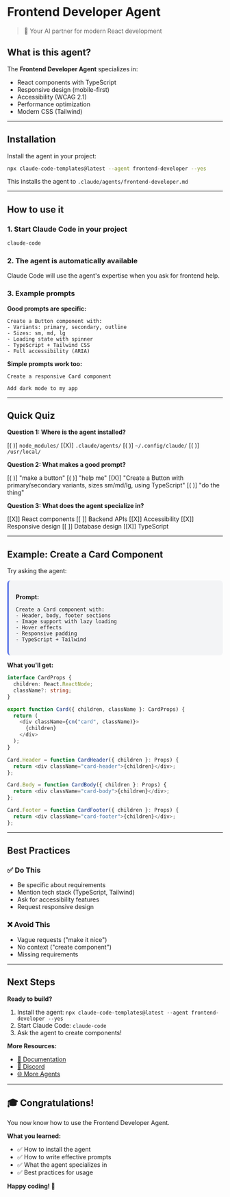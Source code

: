 <!--
author: Claude Code Templates
email: support@aitmpl.com
version: 1.0.0
language: en
narrator: US English Female

comment: Learn how to use the Frontend Developer agent for React development

logo: https://aitmpl.com/static/favicon/android-chrome-512x512.png

@style
.lia-slide {
    padding: 2rem;
}
@end

-->

# Frontend Developer Agent

> 🎨 Your AI partner for modern React development

## What is this agent?

The **Frontend Developer Agent** specializes in:

* React components with TypeScript
* Responsive design (mobile-first)
* Accessibility (WCAG 2.1)
* Performance optimization
* Modern CSS (Tailwind)

---

## Installation

Install the agent in your project:

```bash
npx claude-code-templates@latest --agent frontend-developer --yes
```

This installs the agent to `.claude/agents/frontend-developer.md`

---

## How to use it

### 1. Start Claude Code in your project

```bash
claude-code
```

### 2. The agent is automatically available

Claude Code will use the agent's expertise when you ask for frontend help.

### 3. Example prompts

**Good prompts are specific:**

```
Create a Button component with:
- Variants: primary, secondary, outline
- Sizes: sm, md, lg
- Loading state with spinner
- TypeScript + Tailwind CSS
- Full accessibility (ARIA)
```

**Simple prompts work too:**

```
Create a responsive Card component
```

```
Add dark mode to my app
```

---

## Quick Quiz

**Question 1: Where is the agent installed?**

[( )] `node_modules/`
[(X)] `.claude/agents/`
[( )] `~/.config/claude/`
[( )] `/usr/local/`

**Question 2: What makes a good prompt?**

[( )] "make a button"
[( )] "help me"
[(X)] "Create a Button with primary/secondary variants, sizes sm/md/lg, using TypeScript"
[( )] "do the thing"

**Question 3: What does the agent specialize in?**

[[X]] React components
[[ ]] Backend APIs
[[X]] Accessibility
[[X]] Responsive design
[[ ]] Database design
[[X]] TypeScript

---

## Example: Create a Card Component

Try asking the agent:

<div style="background: #f3f4f6; padding: 1rem; border-radius: 8px; border-left: 4px solid #667eea;">

**Prompt:**

```
Create a Card component with:
- Header, body, footer sections
- Image support with lazy loading
- Hover effects
- Responsive padding
- TypeScript + Tailwind
```

</div>

**What you'll get:**

```typescript
interface CardProps {
  children: React.ReactNode;
  className?: string;
}

export function Card({ children, className }: CardProps) {
  return (
    <div className={cn("card", className)}>
      {children}
    </div>
  );
}

Card.Header = function CardHeader({ children }: Props) {
  return <div className="card-header">{children}</div>;
};

Card.Body = function CardBody({ children }: Props) {
  return <div className="card-body">{children}</div>;
};

Card.Footer = function CardFooter({ children }: Props) {
  return <div className="card-footer">{children}</div>;
};
```

---

## Best Practices

### ✅ Do This

* Be specific about requirements
* Mention tech stack (TypeScript, Tailwind)
* Ask for accessibility features
* Request responsive design

### ❌ Avoid This

* Vague requests ("make it nice")
* No context ("create component")
* Missing requirements

---

## Next Steps

**Ready to build?**

1. Install the agent: `npx claude-code-templates@latest --agent frontend-developer --yes`
2. Start Claude Code: `claude-code`
3. Ask the agent to create components!

**More Resources:**

* [📖 Documentation](https://docs.aitmpl.com)
* [💬 Discord](https://discord.gg/dyTTwzBhwY)
* [🌐 More Agents](https://aitmpl.com/agents)

---

## 🎓 Congratulations!

You now know how to use the Frontend Developer Agent.

**What you learned:**

* ✅ How to install the agent
* ✅ How to write effective prompts
* ✅ What the agent specializes in
* ✅ Best practices for usage

**Happy coding! 🚀**
